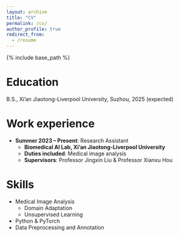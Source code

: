 ```yaml
---
layout: archive
title: "CV"
permalink: /cv/
author_profile: true
redirect_from:
  - /resume
---
```


{% include base_path %}

Education
======
B.S., Xi’an Jiaotong-Liverpool University, Suzhou, 2025 (expected)

Work experience
======

* **Summer 2023 – Present**: Research Assistant  
  * **Biomedical AI Lab, Xi’an Jiaotong-Liverpool University**  
  * **Duties included**: Medical image analysis  
  * **Supervisors**: Professor Jingxin Liu & Professor Xianxu Hou

  
Skills
======
* Medical Image Analysis  
  * Domain Adaptation  
  * Unsupervised Learning  
* Python & PyTorch  
* Data Preprocessing and Annotation  


 
